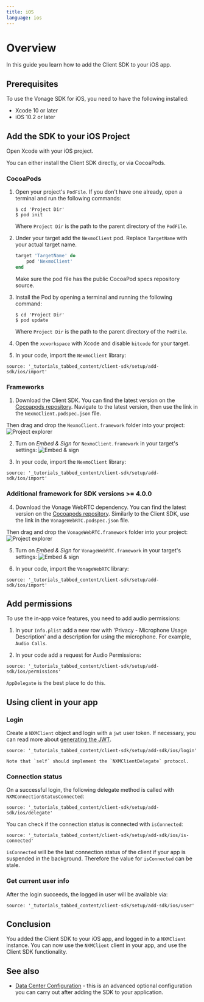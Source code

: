 ```yaml
---
title: iOS
language: ios
---
```


# Overview

In this guide you learn how to add the Client SDK to your iOS app.

## Prerequisites

To use the Vonage SDK for iOS, you need to have the following installed:

* Xcode 10 or later
* iOS 10.2 or later

## Add the SDK to your iOS Project

Open Xcode with your iOS project.

You can either install the Client SDK directly, or via CocoaPods.

### CocoaPods

1. Open your project's `PodFile`. If you don't have one already, open a terminal and run the following commands:

    ```
    $ cd 'Project Dir'
    $ pod init
    ```

    Where `Project Dir` is the path to the parent directory of the `PodFile`.

2. Under your target add the `NexmoClient` pod. Replace `TargetName` with your actual target name.

    ```ruby
    target 'TargetName' do
        pod 'NexmoClient'
    end
    ```

    Make sure the pod file has the public CocoaPod specs repository source.

3. Install the Pod by opening a terminal and running the following command:

    ```
    $ cd 'Project Dir'
    $ pod update
    ```

    Where `Project Dir` is the path to the parent directory of the `PodFile`.

4. Open the `xcworkspace` with Xcode and disable `bitcode` for your target.

5. In your code, import the `NexmoClient` library:  

```tabbed_content
source: '_tutorials_tabbed_content/client-sdk/setup/add-sdk/ios/import'
```

### Frameworks

1. Download the Client SDK. You can find the latest version on the [Cocoapods repository](https://github.com/CocoaPods/Specs/tree/ccff7c3196fc5ee4c4846848af9dc4aa792f6d55/Specs/8/8/d/NexmoClient). Navigate to the latest version, then use the link in the `NexmoClient.podspec.json` file. 

Then drag and drop the `NexmoClient.framework` folder into your project:
![Project explorer](/images/client-sdk/ios-manual-setup-project.png)

2. Turn on *Embed & Sign* for `NexmoClient.framework` in your target's settings:
![Embed & sign](/images/client-sdk/ios-manual-setup-signing.png)

3. In your code, import the `NexmoClient` library:

```tabbed_content
source: '_tutorials_tabbed_content/client-sdk/setup/add-sdk/ios/import'
```

### Additional framework for SDK versions >= 4.0.0

4.  Download the Vonage WebRTC dependency. You can find the latest version on the [Cocoapods repository](https://github.com/CocoaPods/Specs/tree/ccff7c3196fc5ee4c4846848af9dc4aa792f6d55/Specs/8/1/b/VonageWebRTC). Similarly to the Client SDK, use the link in the `VonageWebRTC.podspec.json` file.
  
Then drag and drop the `VonageWebRTC.framework` folder into your project:
![Project explorer](/images/client-sdk/ios-manual-setup-project.png)

5. Turn on *Embed & Sign* for `VonageWebRTC.framework` in your target's settings:
![Embed & sign](/images/client-sdk/ios-manual-setup-signing.png)

6. In your code, import the `VonageWebRTC` library:

```tabbed_content
source: '_tutorials_tabbed_content/client-sdk/setup/add-sdk/ios/import'
```

## Add permissions

To use the in-app voice features, you need to add audio permissions:

1. In your `Info.plist` add a new row with 'Privacy - Microphone Usage Description' and a description for using the microphone. For example, `Audio Calls`.

2. In your code add a request for Audio Permissions:  

```tabbed_content
source: '_tutorials_tabbed_content/client-sdk/setup/add-sdk/ios/permissions'
```

`AppDelegate` is the best place to do this.

## Using client in your app

### Login

Create a `NXMClient` object and login with a `jwt` user token. If necessary, you can read more about [generating the JWT](/client-sdk/concepts/jwt-acl).

```tabbed_content
source: '_tutorials_tabbed_content/client-sdk/setup/add-sdk/ios/login'
```

    Note that `self` should implement the `NXMClientDelegate` protocol.  


### Connection status

On a successful login, the following delegate method is called with `NXMConnectionStatusConnected`:

```tabbed_content
source: '_tutorials_tabbed_content/client-sdk/setup/add-sdk/ios/delegate'
```

You can check if the connection status is connected with `isConnected`:

```tabbed_content
source: '_tutorials_tabbed_content/client-sdk/setup/add-sdk/ios/is-connected'
```

`isConnected` will be the last connection status of the client if your app is suspended in the background. Therefore the value for `isConnected` can be stale. 

### Get current user info

After the login succeeds, the logged in user will be available via:

```tabbed_content
source: '_tutorials_tabbed_content/client-sdk/setup/add-sdk/ios/user'
```

## Conclusion

You added the Client SDK to your iOS app, and logged in to a `NXMClient` instance. You can now use the `NXMClient` client in your app, and use the Client SDK functionality.

## See also

* [Data Center Configuration](/client-sdk/setup/configure-data-center) - this is an advanced optional configuration you can carry out after adding the SDK to your application.
